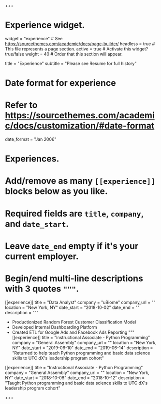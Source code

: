 +++
# Experience widget.
widget = "experience"  # See https://sourcethemes.com/academic/docs/page-builder/
headless = true  # This file represents a page section.
active = true  # Activate this widget? true/false
weight = 40  # Order that this section will appear.

title = "Experience"
subtitle = "Please see Resume for full history"

# Date format for experience
#   Refer to https://sourcethemes.com/academic/docs/customization/#date-format
date_format = "Jan 2006"

# Experiences.
#   Add/remove as many `[[experience]]` blocks below as you like.
#   Required fields are `title`, `company`, and `date_start`.
#   Leave `date_end` empty if it's your current employer.
#   Begin/end multi-line descriptions with 3 quotes `"""`.
[[experience]]
  title = "Data Analyst"
  company = "uBiome"
  company_url = ""
  location = "New York, NY"
  date_start = "2018-10-02"
  date_end = ""
  description = """
  * Productionized Random Forest Customer Classification Model
  * Developed Internal Dashboarding Platform
  * Created ETL for Google Ads and Facebook Ads Reporting
  """
[[experience]]
  title = "Instructional Associate - Python Programming"
  company = "General Assembly"
  company_url = ""
  location = "New York, NY"
  date_start = "2019-06-10"
  date_end = "2019-06-14"
  description = "Returned to help teach Python programming and basic data science skills to UTC dX's leadership program cohort"

[[experience]]
  title = "Instructional Associate - Python Programming"
  company = "General Assembly"
  company_url = ""
  location = "New York, NY"
  date_start = "2018-10-08"
  date_end = "2018-10-12"
  description = "Taught Python programming and basic data science skills to UTC dX's leadership program cohort"

+++
